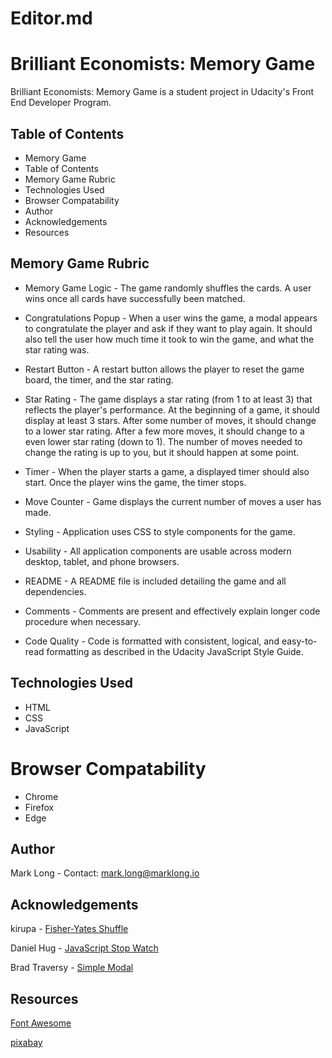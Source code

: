 # Editor.md


# Brilliant Economists: Memory Game

 Brilliant Economists: Memory Game is a student project in Udacity's Front End Developer Program.

## Table of Contents

 * Memory Game
 * Table of Contents
 * Memory Game Rubric
 * Technologies Used
 * Browser Compatability 
 * Author
 * Acknowledgements
 * Resources 

 ## Memory Game Rubric

 * Memory Game Logic - The game randomly shuffles the cards. A user wins once all cards have successfully been matched.
 * Congratulations Popup - When a user wins the game, a modal appears to congratulate the player and ask if they want to play again. It should also tell the user how much time it took to win the game, and what the star rating was.
 * Restart Button - A restart button allows the player to reset the game board, the timer, and the star rating.
 * Star Rating - The game displays a star rating (from 1 to at least 3) that reflects the player's performance. At the beginning of a game, it should display at least 3 stars. After some number of moves, it should change to a lower star rating. After a few more moves, it should change to a even lower star rating (down to 1). The number of moves needed to change the rating is up to you, but it should happen at some point.
 * Timer - When the player starts a game, a displayed timer should also start. Once the player wins the game, the timer stops.
 * Move Counter - Game displays the current number of moves a user has made.
 * Styling - Application uses CSS to style components for the game.
 * Usability - All application components are usable across modern desktop, tablet, and phone browsers.
 * README - A README file is included detailing the game and all dependencies.

* Comments - Comments are present and effectively explain longer code procedure when necessary.

* Code Quality - Code is formatted with consistent, logical, and easy-to-read formatting as described in the Udacity JavaScript Style Guide.


 ## Technologies Used

 * HTML
 * CSS
 * JavaScript 

 # Browser Compatability

 * Chrome
 * Firefox
 * Edge 

  ## Author

  Mark Long - Contact: mark.long@marklong.io

  ## Acknowledgements

  kirupa - [Fisher-Yates Shuffle](https://www.kirupa.com/html5/shuffling_array_js.htm)

  Daniel Hug - [JavaScript Stop Watch](https://jsfiddle.net/Daniel_Hug/pvk6p/)

  Brad Traversy - [Simple Modal](https://www.youtube.com/watch?v=6ophW7Ask_0)


  ## Resources

  [Font Awesome](https://fontawesome.com/)
  
  [pixabay](https://pixabay.com)
